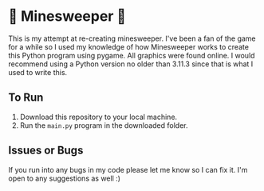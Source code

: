 # 🚩 Minesweeper 🚩

This is my attempt at re-creating minesweeper. I've been a fan of the game for a while so I used my knowledge of how Minesweeper works to create this Python program using pygame. All graphics were found online. I would recommend using a Python version no older than 3.11.3 since that is what I used to write this.

## To Run

1. Download this repository to your local machine.
2. Run the ```main.py``` program in the downloaded folder.

## Issues or Bugs

If you run into any bugs in my code please let me know so I can fix it. I'm open to any suggestions as well :)
